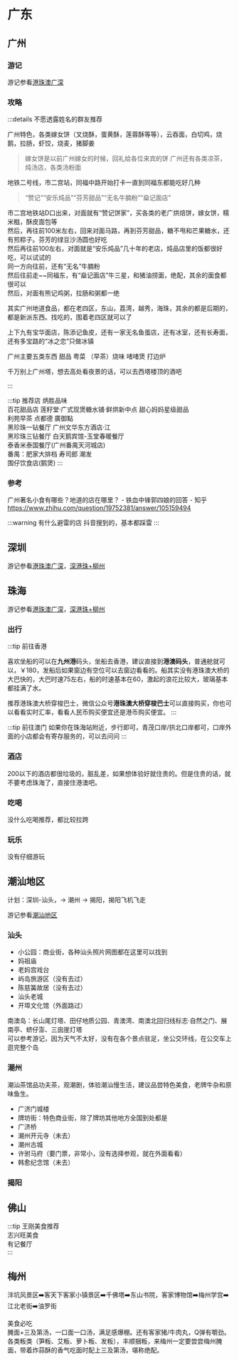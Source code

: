 # 广东

## 广州

### 游记

游记参看[港珠澳广深](../../travelogue/20230429)

### 攻略

:::details 不愿透露姓名的群友推荐

广州特色，各类嫁女饼（叉烧酥，蛋黄酥，莲蓉酥等等），云吞面，白切鸡，烧鹅，拉肠，虾饺，烧麦，猪脚姜
> 嫁女饼是以前广州嫁女的时候，回礼给各位来宾的饼
广州还有各类凉茶，炖汤店，各类汤粉面

地铁二号线，市二宫站，同福中路开始打卡一直到同福东都能吃好几种
> “赞记”“安乐炖品”“芬芳甜品”“无名牛腩粉”“燊记面店”

市二宫地铁站D口出来，对面就有“赞记饼家”，买各类的老广烘焙饼，嫁女饼，糯米糍，酥皮面包等  
然后，再往前100米左右，回来对面马路，再到芬芳甜品，糖不甩和芒果糖水，还有煎粽子。芬芳的绿豆沙汤圆也好吃  
然后再往前100左右，对面就是“安乐炖品”几十年的老店，炖品店里的饭都很好吃，可以试试的  
同一方向往前，还有“无名”牛腩粉  
然后往前走~~同福东，有“燊记面店”牛三星，和猪油捞面，绝配，其余的面食都很可以  
然后，对面有熊记鸡粥，拉肠和粥都一绝

其实广州地道食品，都在老四区，东山，荔湾，越秀，海珠，其余的都是后期的，都是新派东西。找吃的，围着老四区就可以了

上下九有宝华面店，陈添记鱼皮，还有一家无名鱼蛋店，还有冰室，还有长寿面，还有多宝路的“冰之恋”只做冰镇

广州主要五类东西 甜品 粤菜 （早茶）烧味 啫啫煲 打边炉

千万别上广州塔，想去高处看夜景的话，可以去西塔楼顶的酒吧

:::
  
:::tip 推荐店
炳胜品味  
百花甜品店 莲籽堂·广式现煲糖水铺·鲜烘新中点 甜心妈妈星级甜品  
利苑早茶 点都德 廣御點  
黑珍珠一钻餐厅 广州文华东方酒店·江  
黑珍珠三钻餐厅 白天鹅宾馆-玉堂春暖餐厅  
泰香米泰国餐厅(广州番禺天河城店)  
番禺：肥家大排档 寿司郎 潮发  
围仔饮食店(鹅煲)
:::  

### 参考

广州著名小食有哪些？地道的店在哪里？ - 铁血中锋郭四娘的回答 - 知乎
<https://www.zhihu.com/question/19752381/answer/105159494>

:::warning 有什么避雷的店
抖音搜到的，基本都踩雷
:::

## 深圳

游记参看[港珠澳广深](../../travelogue/20230429)，[深港珠+柳州](../../travelogue/20230628)

## 珠海

游记参看[港珠澳广深](../../travelogue/20230429)，[深港珠+柳州](../../travelogue/20230628)

### 出行

:::tip 前往香港

喜欢坐船的可以在**九州港**码头，坐船去香港，建议直接到**港澳码头**，普通舱就可以，￥180，发船后如果窗边有空位可以去窗边看看的。船其实没有港珠澳大桥的大巴快的，大巴时速75左右，船的时速基本在60，激起的浪花比较大，玻璃基本都挂满了水。

推荐港珠澳大桥穿梭巴士，微信公众号**港珠澳大桥穿梭巴士**可以直接购买，你也可以看看实时汇率，看看人民币购买便宜还是港币购买便宜。
:::

:::tip 前往澳门
如果你在珠海站附近，步行即可，青茂口岸/拱北口岸都可，口岸外面的小店都会有寄存服务的，可以去问问
:::

### 酒店

200以下的酒店都很垃圾的，脏乱差，如果想体验好就住贵的。但是住贵的话，就不要考虑珠海了，直接住港澳吧。

### 吃喝

没什么吃喝推荐，都比较拉跨

### 玩乐

没有仔细游玩

## 潮汕地区

计划：深圳-汕头，-> 潮州 -> 揭阳，揭阳飞机飞走

游记参看[潮汕地区](../../travelogue/20240404)

### 汕头

- 小公园：商业街，各种汕头照片网图都在这里可以找到  
- 妈祖庙  
- 老妈宫戏台  
- 屿岛旅游区（没有去过）  
- 陈慈簧故居（没有去过）  
- 汕头老城  
- 开埠文化馆（外面路过）  

南澳岛：长山尾灯塔、田仔地质公园、青澳湾、南澳北回归线标志·自然之门、展南亭、蛴仔澎、三囱崖灯塔  
可以参考游记，因为天气不太好，没有在各个景点驻足，坐公交环线，在公交车上逛完整个岛

### 潮州

潮汕茶馆品功夫茶，观潮剧，体验潮汕慢生活，建议品尝特色美食，老牌牛杂和原味鱼生。

- 广济门城楼  
- 牌坊街：特色商业街，除了牌坊其他地方全国到处都是  
- 广济桥  
- 潮州开元寺（未去）  
- 潮州古城  
- 许驸马府（要门票，非常小，没有选择参观，就在外面看看）  
- 韩愈纪念馆（未去）

### 揭阳

## 佛山

:::tip 王刚美食推荐  
志兴旺美食  
有记餐厅  
:::

## 梅州

泮坑风景区➡️客天下客家小镇景区➡️千佛塔➡️东山书院，客家博物馆➡️梅州学宫➡️江北老街➡️油罗街

美食必吃  
腌面+三及第汤，一口面一口汤，满足感爆棚。还有客家猪/牛肉丸，Q弹有嚼劲。各类粄类（笋粄、艾粄、萝卜粄、发粄），丰顺捆粄，来梅州一定要尝尝梅州腌面，带着炸蒜酥的香气吃面时配上三及第汤，堪称绝配。
